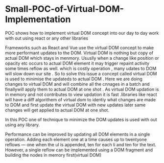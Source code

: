 # Small-POC-of-Virtual-DOM-Implementation
POC shows how to implement virtual DOM concept into our day to day work with out using react or any other libraries

Frameworks such as React and Vue use the virtual DOM concept to make more performant updates to the DOM. Virtual DOM is nothing but copy of actual DOM which stays in menmory. Ususlly when a change like position or opacity etc occurs to actual DOM element it may trigger repaint activity some times reflow as well.  which is costly operation , many udates to DOM will slow down our site . So to solve this issue a concept called virtual DOM is used to minimise the updateds to actual DOM . Here we are doing changes to virtual DOM and will combine all the cnnages in a batch and  finallywill apply them to actual DOM at one shot  . As virtual DOM updation is in memory and not contributes to view updation it is fast .libraries like react will have a diff algorithem of virtual dom to identiy what changes are made to DOM and first update the virtual DOM with new updates later same changes will get applied to actual DOM at one shot.  

In this POC one of technique to minimize the DOM updates is used with out using any library.

Performance can be improved by updating all DOM elements in a single operation. Adding each element one at a time causes up to twentyone reflows — one when the ul is appended, ten for each li and ten for the text. However, a single reflow can be implemented using a DOM fragment and building the nodes in memory first(virtual DOM)
